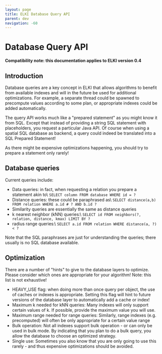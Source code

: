 ```yaml
---
layout: page
title: ELKI Database Query API
parent: dev
navigation: -60
---
```


Database Query API
==================

**Compatibility note: this documentation applies to ELKI version 0.4**

Introduction
------------

Database queries are a key concept in ELKI that allows algorithms to benefit from available indexes and will in the future be used for additional optimizations. For example, a separate thread could be spawned to precompute values according to some plan, or appropriate indexes could be added automatically.

The query API works much like a "prepared statement" as you might know it from SQL. Except that instead of providing a string SQL statement with placeholders, you request a particular Java API. Of course when using a spatial SQL database as backend, a query could indeed be translated into a SQL Prepared Statement!

As there might be expensive optimizations happening, you should try to prepare a statement only rarely!

Database queries
----------------

Current queries include:

* Data queries: in fact, when requesting a relation you prepare a statement akin to\\
  `SELECT column FROM database WHERE id = ?`
* Distance queries: these could be paraphrased as\\
   `SELECT distance(a,b) FROM relation WHERE a.id # ? AND b.id ?`
* Similarity queries are essentially the same as distance queries
* k nearest neighbor (kNN) queries:\\
  `SELECT id FROM neighbors(?, relation, distance, kmax) LIMIT BY ?`
* radius range queries:\\
  `SELECT a.id FROM relation WHERE distance(a, ?) < ?`

Note that the SQL paraphrases are just for understanding the queries; there usually is no SQL database available.

Optimization
------------

There are a number of "hints" to give to the database layers to optimize. Please consider which ones are appropriate for your algorithm! Note: this list is not exhaustive!

-   HEAVY\_USE flag: when doing more than once query per object, the use of caches or indexes is appropriate. Setting this flag will hint to future versions of the database layer to automatically add a cache or index!
-   Maximum k needed for kNN queries: Many indexes will only support certain values of k. If possible, provide the maximum value you will use.
-   Maximum range needed for range queries: Similarly, range indexes (e.g. precomputed) will often be only appropriate for a certain value range
-   Bulk operation: Not all indexes support bulk operation - or can only be used in bulk mode. By indicating that you plan to do a bulk query, you allow the database to choose an optimized strategy.
-   Single use: Sometimes you also know that you are only going to use this rarely - and thus expensive optimizations should be avoided.

